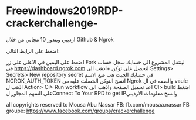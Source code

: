 # Freewindows2019RDP-crackerchallenge-
ارديبي ويندوز 10 مجاني من خلال Github & Ngrok

اضغط على الرابط التالي:

اضغط على اليمين في الاعلى على زر Fork لينتقل المشروع الى حسابك
سجل حساب في https://dashboard.ngrok.com لتحصل على توكن +اذهب الى Settings> Secrets> New repository secret في حسابك الجيت هب
ضع الاسم NGROK_AUTH_TOKEN
انسخ التوكن الحصلت عليه من Ngrok والصقه في ال vaule
اذهب ل Action> CI> Run workflow
اعد تحميل الصفحة واذهب الى CI> build
اضغط على السهم المجاور لConnect To Your RPD to get IPوانسخ معلومات الارديبي

all copyrights reserved to Mousa Abu Nassar FB: fb.com/mousaa.nassar
FB groupe: https://www.facebook.com/groups/crackerchallenge
